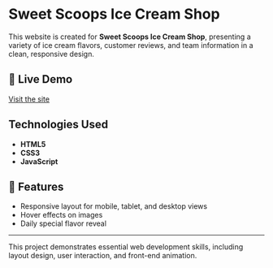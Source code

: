 # Sweet Scoops Ice Cream Shop

This website is created for **Sweet Scoops Ice Cream Shop**, presenting a variety of ice cream flavors, customer reviews, and team information in a clean, responsive design.

## 🚀 Live Demo
[Visit the site](https://sweet-scoops-shop.netlify.app/)

##  Technologies Used
- **HTML5**
- **CSS3**
- **JavaScript**

## 📱 Features
- Responsive layout for mobile, tablet, and desktop views
- Hover effects on images
- Daily special flavor reveal

---

This project demonstrates essential web development skills, including layout design, user interaction, and front-end animation.
